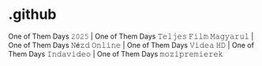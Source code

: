 # .github

One of Them Days 𝟸𝟶𝟸𝟻 | One of Them Days 𝚃𝚎𝚕𝚓𝚎𝚜 𝙵𝚒𝚕𝚖 𝙼𝚊𝚐𝚢𝚊𝚛𝚞𝚕 | One of Them Days 𝙽é𝚣𝚍 𝙾𝚗𝚕𝚒𝚗𝚎 | One of Them Days 𝚅𝚒𝚍𝚎𝚊 𝙷𝙳 | One of Them Days 𝙸𝚗𝚍𝚊𝚟𝚒𝚍𝚎𝚘 | One of Them Days 𝚖𝚘𝚣𝚒𝚙𝚛𝚎𝚖𝚒𝚎𝚛𝚎𝚔
